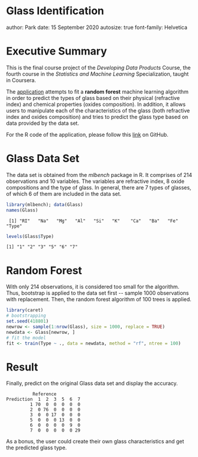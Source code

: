 Glass Identification
========================================================
author: Park
date: 15 September 2020
autosize: true
font-family: Helvetica

Executive Summary
========================================================

This is the final course project of the *Developing Data Products* Course, the fourth course in the *Statistics and Machine Learning* Specialization, taught in Coursera.

The [application](https://pparkkk.shinyapps.io/glass_identification/) attempts to fit a **random forest** machine learning algorithm in order to predict the types of glass based on their physical (refractive index) and chemical properties (oxides composition). In addition, it allows users to manipulate each of the characteristics of the glass (both refractive index and oxides composition) and tries to predict the glass type based on data provided by the data set.

For the R code of the application, please follow this [link](https://github.com/pparkkk/Developing_Data_Products_Glass_Identification) on GitHub.


Glass Data Set
========================================================
The data set is obtained from the *mlbench* package in R. It comprises of 214 observations and 10 variables. The variables are refractive index, 8 oxide compositions and the type of glass. In general, there are 7 types of glasses, of which 6 of them are included in the data set.

```r
library(mlbench); data(Glass)
names(Glass)
```

```
 [1] "RI"   "Na"   "Mg"   "Al"   "Si"   "K"    "Ca"   "Ba"   "Fe"   "Type"
```

```r
levels(Glass$Type)
```

```
[1] "1" "2" "3" "5" "6" "7"
```


Random Forest
========================================================

With only 214 observations, it is considered too small for the algorithm. Thus, bootstrap is applied to the data set first -- sample 1000 observations with replacement. Then, the random forest algorithm of 100 trees is applied.


```r
library(caret)
# bootstrapping
set.seed(418801)
newrow <- sample(1:nrow(Glass), size = 1000, replace = TRUE)
newdata <- Glass[newrow, ]
# fit the model
fit <- train(Type ~ ., data = newdata, method = "rf", ntree = 100)
```


Result
========================================================

Finally, predict on the original Glass data set and display the accuracy. 


```
          Reference
Prediction  1  2  3  5  6  7
         1 70  0  0  0  0  0
         2  0 76  0  0  0  0
         3  0  0 17  0  0  0
         5  0  0  0 13  0  0
         6  0  0  0  0  9  0
         7  0  0  0  0  0 29
```

As a bonus, the user could create their own glass characteristics and get the predicted glass type.

